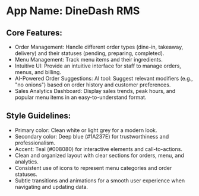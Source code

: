 # **App Name**: DineDash RMS

## Core Features:

- Order Management: Handle different order types (dine-in, takeaway, delivery) and their statuses (pending, preparing, completed).
- Menu Management: Track menu items and their ingredients.
- Intuitive UI: Provide an intuitive interface for staff to manage orders, menus, and billing.
- AI-Powered Order Suggestions: AI tool: Suggest relevant modifiers (e.g., "no onions") based on order history and customer preferences.
- Sales Analytics Dashboard: Display sales trends, peak hours, and popular menu items in an easy-to-understand format.

## Style Guidelines:

- Primary color: Clean white or light grey for a modern look.
- Secondary color: Deep blue (#1A237E) for trustworthiness and professionalism.
- Accent: Teal (#008080) for interactive elements and call-to-actions.
- Clean and organized layout with clear sections for orders, menu, and analytics.
- Consistent use of icons to represent menu categories and order statuses.
- Subtle transitions and animations for a smooth user experience when navigating and updating data.
